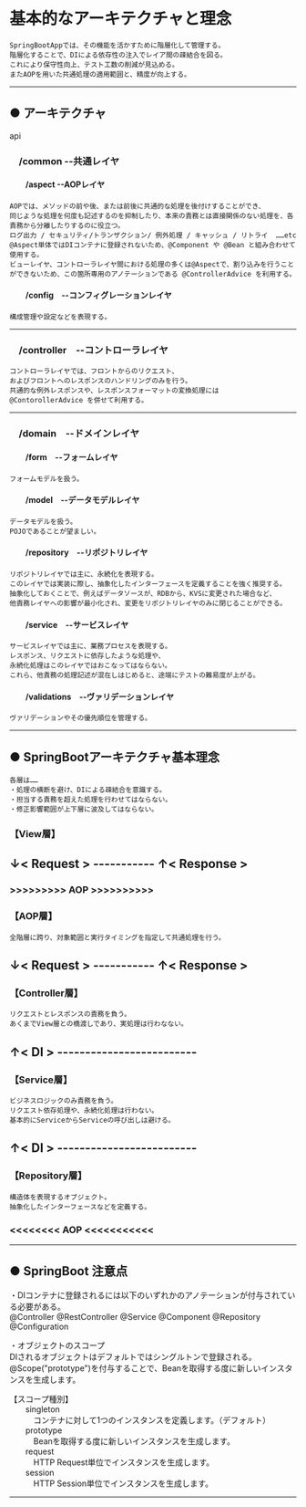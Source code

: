 # 基本的なアーキテクチャと理念

	SpringBootAppでは、その機能を活かすために階層化して管理する。
	階層化することで、DIによる依存性の注入でレイア間の疎結合を図る。
	これにより保守性向上、テスト工数の削減が見込める。
	またAOPを用いた共通処理の適用範囲と、精度が向上する。

---

## ● アーキテクチャ

api

### &emsp;/common --共通レイヤ

#### &emsp;&emsp;/aspect --AOPレイヤ

	AOPでは、メソッドの前や後、または前後に共通的な処理を後付けすることができ、
	同じような処理を何度も記述するのを抑制したり、本来の責務とは直接関係のない処理を、各責務から分離したりするのに役立つ。
	ログ出力 / セキュリティ/トランザクション/ 例外処理 / キャッシュ / リトライ  ……etc
	@Aspect単体ではDIコンテナに登録されないため、@Component や @Bean と組み合わせて使用する。
	ビューレイヤ、コントローラレイヤ間における処理の多くは@Aspectで、割り込みを行うことができないため、この箇所専用のアノテーションである @ControllerAdvice を利用する。

#### &emsp;&emsp;/config　--コンフィグレーションレイヤ

	構成管理や設定などを表現する。

---

### &emsp;/controller　--コントローラレイヤ

	コントローラレイヤでは、フロントからのリクエスト、
	およびフロントへのレスポンスのハンドリングのみを行う。
	共通的な例外レスポンスや、レスポンスフォーマットの変換処理には
	@ContorollerAdvice を併せて利用する。

---

### &emsp;/domain　--ドメインレイヤ

#### &emsp;&emsp;/form　--フォームレイヤ

	フォームモデルを扱う。

#### &emsp;&emsp;/model　--データモデルレイヤ

	データモデルを扱う。
	POJOであることが望ましい。

#### &emsp;&emsp;/repository　--リポジトリレイヤ

	リポジトリレイヤでは主に、永続化を表現する。
	このレイヤでは実装に際し、抽象化したインターフェースを定義することを強く推奨する。
	抽象化しておくことで、例えばデータソースが、RDBから、KVSに変更された場合など、
	他責務レイヤへの影響が最小化され、変更をリポジトリレイヤのみに閉じることができる。

#### &emsp;&emsp;/service　--サービスレイヤ

	サービスレイヤでは主に、業務プロセスを表現する。
	レスポンス、リクエストに依存したような処理や、
	永続化処理はこのレイヤではおこなってはならない。
	これら、他責務の処理記述が混在しはじめると、途端にテストの難易度が上がる。

#### &emsp;&emsp;/validations　--ヴァリデーションレイヤ
	
	ヴァリデーションやその優先順位を管理する。

---

## ● SpringBootアーキテクチャ基本理念

	各層は……
	・処理の横断を避け、DIによる疎結合を意識する。
	・担当する責務を超えた処理を行わせてはならない。
	・修正影響範囲が上下層に波及してはならない。

### 【View層】

## ↓< Request > ----------- ↑< Response >

### >>>>>>>>> AOP >>>>>>>>>>

### 【AOP層】

	全階層に跨り、対象範囲と実行タイミングを指定して共通処理を行う。

## ↓< Request > ----------- ↑< Response >

### 【Controller層】

	リクエストとレスポンスの責務を負う。
	あくまでView層との橋渡しであり、実処理は行わなない。

## ↑< DI > -------------------------

### 【Service層】

	ビジネスロジックのみ責務を負う。
	リクエスト依存処理や、永続化処理は行わない。
	基本的にServiceからServiceの呼び出しは避ける。

## ↑< DI > -------------------------

### 【Repository層】
	構造体を表現するオブジェクト。
	抽象化したインターフェースなどを定義する。

### <<<<<<<< AOP <<<<<<<<<<<

---

## ● SpringBoot 注意点

・DIコンテナに登録されるには以下のいずれかのアノテーションが付与されている必要がある。  
@Controller @RestController @Service @Component @Repository @Configuration  

・オブジェクトのスコープ  
DIされるオブジェクトはデフォルトではシングルトンで登録される。  
@Scope("prototype")を付与することで、Beanを取得する度に新しいインスタンスを生成します。  

【スコープ種別】  
&emsp;&emsp;singleton  
&emsp;&emsp;&emsp;コンテナに対して1つのインスタンスを定義します。（デフォルト）  
&emsp;&emsp;prototype  
&emsp;&emsp;&emsp;Beanを取得する度に新しいインスタンスを生成します。  
&emsp;&emsp;request  
&emsp;&emsp;&emsp;HTTP Request単位でインスタンスを生成します。  
&emsp;&emsp;session  
&emsp;&emsp;&emsp;HTTP Session単位でインスタンスを生成します。  

---
